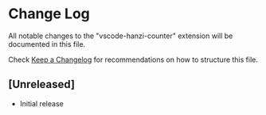 # Change Log

All notable changes to the "vscode-hanzi-counter" extension will be documented in this file.

Check [Keep a Changelog](http://keepachangelog.com/) for recommendations on how to structure this file.

## [Unreleased]

- Initial release
